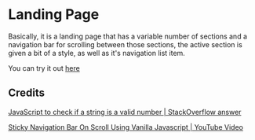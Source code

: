 # Landing Page

Basically, it is a landing page that has a variable number of sections
and a navigation bar for scrolling between those sections, 
the active section is given a bit of a style, as well as it's navigation list item.

You can try it out [here](https://youssef-attai.github.io/landing-page/)

## Credits
[JavaScript to check if a string is a valid number | StackOverflow answer](https://stackoverflow.com/a/175746)

[Sticky Navigation Bar On Scroll Using Vanilla Javascript | YouTube Video](https://www.youtube.com/watch?v=6HFpw5fcaD8&ab_channel=OnlineTutorials)
